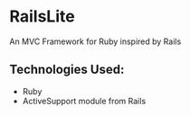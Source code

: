 # RailsLite

An MVC Framework for Ruby inspired by Rails

## Technologies Used:

* Ruby
* ActiveSupport module from Rails


